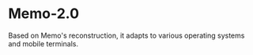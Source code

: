 # Memo-2.0
Based on Memo's reconstruction, it adapts to various operating systems and mobile terminals.
